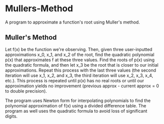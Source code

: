 # Mullers-Method

A program to approximate a function's root using Muller's method.

## Muller's Method
Let f(x) be the function we're observing. Then, given three user-inputted approximations x_0, x_1, and x_2 of the root, find the quadratic polynomial p(x) that approximates f at these three values. Find the roots of p(x) using the quadratic formula, and then let x_3 be the root that is closer to our initial approximations. Repeat this process with the last three values (the second iteration will use x_1, x_2, and x_3, the third iteration will use x_2, x_3, x_4, etc.). This process is repeated until p(x) has no real roots or until our approximation yields no improvement (previous approx - current approx = 0 to double precision). 

The program uses Newton form for interpolating polynomials to find the polynomial approximation of f(x) using a divided difference table. The program as well uses the quadratic formula to avoid loss of significant digits.
